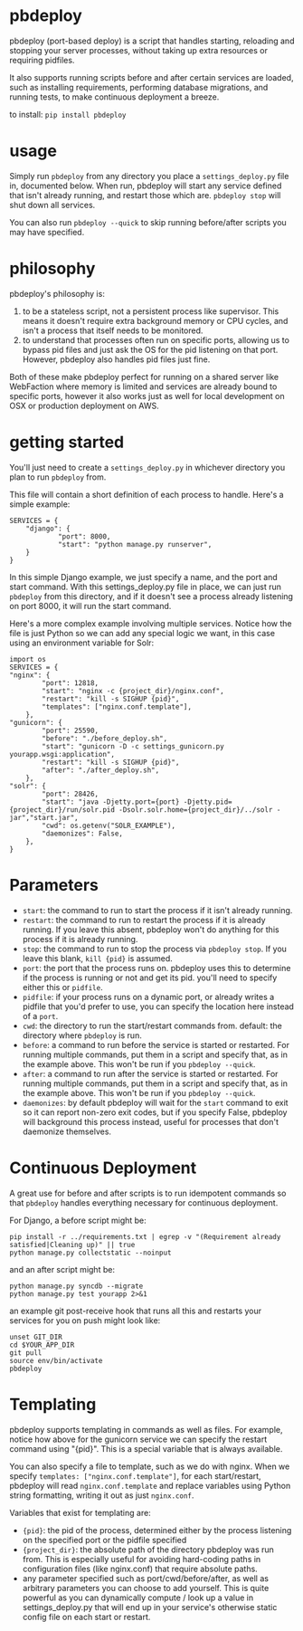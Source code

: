 pbdeploy
========

pbdeploy (port-based deploy) is a script that handles starting,
reloading and stopping your server processes, without taking up extra
resources or requiring pidfiles.

It also supports running scripts before and after certain services are
loaded, such as installing requirements, performing database migrations,
and running tests, to make continuous deployment a breeze.

to install: `pip install pbdeploy`

usage
===
Simply run `pbdeploy` from any directory you place a
`settings_deploy.py` file in, documented below. When run, pbdeploy will
start any service defined that isn't already running, and restart those
which are. `pbdeploy stop` will shut down all services.

You can also run `pbdeploy --quick` to skip running before/after scripts
you may have specified.

philosophy
===
pbdeploy's philosophy is:

1. to be a stateless script, not a persistent process like supervisor. This means it doesn't require extra background memory or CPU cycles, and isn't a process that itself needs to be monitored.
1. to understand that processes often run on specific ports, allowing us to bypass pid files and just ask the OS for the pid listening on that port. However, pbdeploy also handles pid files just fine.

Both of these make pbdeploy perfect for running on a shared server like
WebFaction where memory is limited and services are already bound to specific ports, however it also works just as well for local development on OSX or production deployment on AWS.

getting started
===
You'll just need to create a `settings_deploy.py` in whichever directory you plan to run `pbdeploy` from.

This file will contain a short definition of each process to handle. Here's a simple example:

    SERVICES = {
        "django": {
                "port": 8000,
                "start": "python manage.py runserver",
        }
    }
    
In this simple Django example, we just specify a name, and the port and start command. With this settings_deploy.py file in place, we can just run `pbdeploy` from this directory, and if it doesn't see a process already listening on port 8000, it will run the start command.

Here's a more complex example involving multiple services. Notice how the file is just Python so we can add any special logic we want, in this case using an environment variable for Solr:

    import os
    SERVICES = {
    "nginx": {
            "port": 12818,
            "start": "nginx -c {project_dir}/nginx.conf",
            "restart": "kill -s SIGHUP {pid}",
            "templates": ["nginx.conf.template"],
        },
    "gunicorn": {
            "port": 25590,
            "before": "./before_deploy.sh",
            "start": "gunicorn -D -c settings_gunicorn.py yourapp.wsgi:application",
            "restart": "kill -s SIGHUP {pid}",
            "after": "./after_deploy.sh",
        },
    "solr": {
            "port": 28426,
            "start": "java -Djetty.port={port} -Djetty.pid={project_dir}/run/solr.pid -Dsolr.solr.home={project_dir}/../solr -jar","start.jar",
            "cwd": os.getenv("SOLR_EXAMPLE"),
            "daemonizes": False,
        },
    }
    
Parameters
===
* `start`: the command to run to start the process if it isn't already running.
* `restart`: the command  to run to restart the process if it is already running. If you leave this absent, pbdeploy won't do anything for this process if it is already running.
* `stop`: the command  to run to stop the process via `pbdeploy stop`. If you leave this blank, `kill {pid}` is assumed.
* `port`: the port that the process runs on. pbdeploy uses this to determine if the process is running or not and get its pid. you'll need to specify either this or `pidfile`.
* `pidfile`: if your process runs on a dynamic port, or already writes a pidfile that you'd prefer to use, you can specify the location here instead of a `port`.
* `cwd`: the directory to run the start/restart commands from. default: the directory where `pbdeploy` is run.
* `before`: a command to run before the service is started or restarted. For running multiple commands, put them in a script and specify that, as in the example above. This won't be run if you `pbdeploy --quick`.
* `after`: a command to run after the service is started or restarted. For running multiple commands, put them in a script and specify that, as in the example above. This won't be run if you `pbdeploy --quick`.
* `daemonizes`: by default pbdeploy will wait for the `start` command to
exit so it can report non-zero exit codes, but if you specify False,
pbdeploy will background this process instead, useful for processes that don't daemonize themselves.

Continuous Deployment
===
A great use for before and after scripts is to run idempotent commands so that `pbdeploy` handles everything necessary for continuous deployment.

For Django, a before script might be:

    pip install -r ../requirements.txt | egrep -v "(Requirement already satisfied|Cleaning up)" || true
    python manage.py collectstatic --noinput
    
and an after script might be:

    python manage.py syncdb --migrate
    python manage.py test yourapp 2>&1
    
an example git post-receive hook that runs all this and restarts your services for you on push might look like:

    unset GIT_DIR
    cd $YOUR_APP_DIR
    git pull
    source env/bin/activate
    pbdeploy

Templating
===
pbdeploy supports templating in commands as well as files. For example, notice how above for the gunicorn service we can specify the restart command using "{pid}". This is a special variable that is always available.

You can also specify a file to template, such as we do with nginx. When we specify `templates: ["nginx.conf.template"]`, for each start/restart, pbdeploy will read `nginx.conf.template` and replace variables using Python string formatting, writing it out as just `nginx.conf`.

Variables that exist for templating are:
* `{pid}`: the pid of the process, determined either by the process listening on the specified port or the pidfile specified
* `{project_dir}`: the absolute path of the directory pbdeploy was run from. This is especially useful for avoiding hard-coding paths in configuration files (like nginx.conf) that require absolute paths.
* any parameter specified such as port/cwd/before/after, as well as
arbitrary parameters you can choose to add yourself. This is quite
powerful as you can dynamically compute / look up a value in
settings_deploy.py that will end up in your service's otherwise static config file on each start or restart.
